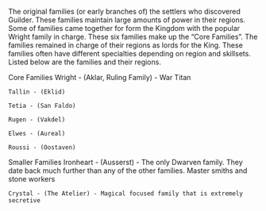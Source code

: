 The original families (or early branches of) the settlers who discovered Guilder. These families maintain large amounts of power in their regions. Some of families came together for form the Kingdom with the popular Wright family in charge. These six families make up the “Core Families”. The families remained in charge of their regions as lords for the King. These families often have different specialties depending on region and skillsets. Listed below are the families and their regions. 

Core Families
	Wright - (Aklar, Ruling Family) - War Titan
	
	Tallin - (Eklid)
	
	Tetia - (San Faldo)
	
	Rugen - (Vakdel)
	
	Elwes - (Aureal)
	
	Roussi - (Oostaven)

Smaller Families
	Ironheart - (Ausserst) - The only Dwarven family. They date back much further than any of the other families. Master smiths and stone workers
	
	Crystal - (The Atelier) - Magical focused family that is extremely secretive





